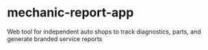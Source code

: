 # mechanic-report-app
Web tool for independent auto shops to track diagnostics, parts, and generate branded service reports
